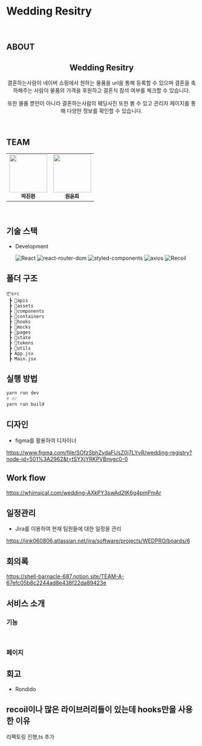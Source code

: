 # Wedding Resitry

<br />



## ABOUT

<div align='center'>
    <h2> Wedding Resitry</h2>
    <p>결혼하는사람이 네이버 쇼핑에서 원하는 물품을 url을 통해 등록할 수 있으며 결혼을 축하해주는 사람이 물품의 가격을 후원하고 결혼식 참석 여부를 체크할 수 있습니다.</p>
    <p>또한 물품 뿐만이 아니라 결혼하는사람의 웨딩사진 또한 볼 수 있고 관리자 페이지를 통해 다양한 정보를 확인할 수 있습니다.</p>
    <br />    
</div>

## TEAM

<div align='center'>
<table> 
  <tbody>
    <tr>            
       <td align="center"><a href="https://github.com/rondido"><img src="https://avatars.githubusercontent.com/u/55516901?v=4" width="100px;" alt=""/><br /><sub><b>박진현</b></sub></a><br /></td>
       <td align="center"><a href="https://github.com/YunHeeW"><img src="https://avatars.githubusercontent.com/u/105530169?v=4" width="100px;" alt=""/><br /><sub><b>원윤희</b></sub></a><br /></td>            
    </tr>
  </tbody>
</table>
</div>

<br />

## 기술 스택

- Development

  ![React](https://img.shields.io/badge/Create--React--App-5.0.1-20232A?logo=react)
  ![react-router-dom](https://img.shields.io/badge/react--router-6.14.1-CA4245?logo=reactRouter)
  ![styled-components](https://img.shields.io/badge/styled--components%2Fcss-1.12.0-28A745?logo=styled-components)
  ![axios](https://img.shields.io/badge/axios-1.4.0-%23671DDF?logo=axios&logoColor=%23671DDF)
  ![Recoil](https://img.shields.io/badge/react--router-6.14.1-CA4245?logo=Recoil)

## 폴더 구조

```
📦src
 ┣ 📂apis
 ┣ 📂assets
 ┣ 📂components
 ┣ 📂containers
 ┣ 📂hooks
 ┣ 📂mocks
 ┣ 📂pages
 ┣ 📂state
 ┣ 📂tokens
 ┣ 📂utils
 ┣ App.jsx
 ┣ Main.jsx

```

## 실행 방법

```bash
yarn run dev
# or
yarn run build

```
## 디자인
- figma를 활용하여 디자이너

https://www.figma.com/file/SOfzSbhZvdaFUsZ0j7LYvR/wedding-registry?node-id=501%3A2962&t=tSYXjYRKPVBnvgc0-0

## Work flow

https://whimsical.com/wedding-AXkPY3swAd2tK6g4pmPmAr

## 일정관리

- Jira를 이용하여 현재 팀원들에 대한 일정을 관리

https://jink060806.atlassian.net/jira/software/projects/WEDPRO/boards/6

## 회의록

https://shell-barnacle-687.notion.site/TEAM-A-67efc05b8c2244ad8e438f22da89423e

## 서비스 소개




### 기능



<br />

### 페이지


## 회고

- Rondido

recoil이나 많은 라이브러리들이 있는데 hooks만을 사용한 이유
- 

리팩토링 진행,ts 추가






